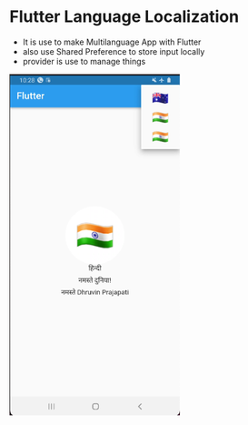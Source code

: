 # Flutter Language Localization

- It is use to make Multilanguage App with Flutter
- also use Shared Preference to store input locally
- provider is use to manage things

<img src="assets/1.png" width="300" height="600">
